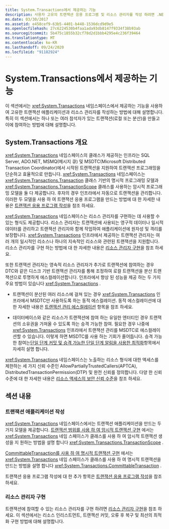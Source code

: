 ```yaml
---
title: System.Transactions에서 제공하는 기능
description: 사용자 고유의 트랜잭션 응용 프로그램 및 리소스 관리자를 작성 하려면 .NET의 system.string 네임 스페이스에서 제공 하는 기능을 검토 합니다.
ms.date: 03/30/2017
ms.assetid: e458cef9-63b5-4401-b448-1536dcd9d9e5
ms.openlocfilehash: 27c6224530b4faa1ada93db8147f9334f38b93ab
ms.sourcegitcommit: 5b475c1855b32cf78d2d1bbb4295e4c236f39464
ms.translationtype: MT
ms.contentlocale: ko-KR
ms.lasthandoff: 09/24/2020
ms.locfileid: "91182924"
---
```

# <a name="features-provided-by-systemtransactions"></a>System.Transactions에서 제공하는 기능

이 섹션에서는 <xref:System.Transactions> 네임스페이스에서 제공하는 기능을 사용하여 고유한 트랜잭션 애플리케이션과 리소스 관리자를 작성하는 방법에 대해 설명합니다. 특히 이 섹션에서는 하나 또는 여러 참석자가 있는 트랜잭션(로컬 또는 분산)을 만들고 이에 참여하는 방법에 대해 설명합니다.  
  
## <a name="overview-of-systemtransactions"></a>System.Transactions 개요  

 <xref:System.Transactions> 네임스페이스의 클래스가 제공하는 인프라는 SQL Server, ADO.NET, MSMQ(메시지 큐) 및 MSDTC(Microsoft Distributed Transaction Coordinator)에서 시작된 트랜잭션을 지원하여 트랜잭션 프로그래밍을 단순하고 효율적으로 만듭니다. <xref:System.Transactions> 네임스페이스는 <xref:System.Transactions.Transaction> 클래스 기반의 명시적 프로그래밍 모델과 <xref:System.Transactions.TransactionScope> 클래스를 사용하는 암시적 프로그래밍 모델을 둘 다 제공합니다. 후자의 경우 인프라에서 자동으로 트랜잭션을 관리합니다. 이러한 두 모델을 사용 하 여 트랜잭션 응용 프로그램을 만드는 방법에 대 한 자세한 내용은 [트랜잭션 응용 프로그램 작성](writing-a-transactional-application.md)을 참조 하세요.  
  
 <xref:System.Transactions> 네임스페이스는 리소스 관리자를 구현하는 데 사용할 수 있는 형식도 제공합니다. 리소스 관리자는 트랜잭션에 사용되는 영구적 데이터나 일시적 데이터를 관리하고 트랜잭션 관리자와 함께 작업하여 애플리케이션에 원자성 및 격리를 보장합니다. <xref:System.Transactions> 인프라에서 제공하는 트랜잭션 관리자는 여러 개의 일시적인 리소스나 하나의 지속적인 리소스와 관련된 트랜잭션을 지원합니다. 리소스 관리자를 구현 하는 방법에 대 한 자세한 내용은 [리소스 관리자 구현](implementing-a-resource-manager.md)을 참조 하세요.  
  
 또한 트랜잭션 관리자는 영속적 리소스 관리자가 추가로 트랜잭션에 참여하는 경우 DTC와 같은 디스크 기반 트랜잭션 관리자를 통해 조정하여 로컬 트랜잭션을 분산 트랜잭션으로 투명하게 에스컬레이션합니다. 인프라에서 향상 된 성능을 제공 하는 두 가지 주요 방법이 있습니다 <xref:System.Transactions> .  
  
- 트랜잭션이 분산된 여러 리소스에 걸쳐 있는 경우 <xref:System.Transactions> 인프라에서 MSDTC만 사용하도록 하는 동적 에스컬레이션. 동적 에스컬레이션에 대한 자세한 내용은 [트랜잭션 관리 에스컬레이션](transaction-management-escalation.md) 항목을 참조 하세요.  
  
- 데이터베이스와 같은 리소스가 트랜잭션에 참여 하는 유일한 엔터티인 경우 트랜잭션의 소유권을 가져올 수 있도록 하는 승격 가능한 참여. 필요한 경우 나중에 <xref:System.Transactions> 인프라에서 트랜잭션 관리를 MSDTC로 에스컬레이션할 수 있습니다. 이렇게 하면 MSDTC를 사용 하는 기회가 줄어듭니다. 승격 가능한 참여는[단일 단계 커밋 및 승격 가능한 단일 단계 알림을 사용한 최적화](optimization-spc-and-promotable-spn.md)항목에서 자세히 설명 합니다.  
  
 <xref:System.Transactions> 네임스페이스는 노출하는 리소스 형식에 대한 액세스를 제한하는 세 가지 신뢰 수준인 AllowPartiallyTrustedCallers(APTCA), DistributedTransactionPermission(DTP) 및 완전 신뢰를 정의합니다. 다양 한 신뢰 수준에 대 한 자세한 내용은 [리소스 액세스의 보안 신뢰 수준](security-trust-levels-in-accessing-resources.md)을 참조 하세요.  
  
## <a name="in-this-section"></a>섹션 내용  
  
### <a name="writing-a-transactional-application"></a>트랜잭션 애플리케이션 작성  

 <xref:System.Transactions> 네임스페이스에서는 트랜잭션 애플리케이션을 만드는 두 가지 모델을 제공합니다. [트랜잭션 범위를 사용 하 여 암시적 트랜잭션 구현](implementing-an-implicit-transaction-using-transaction-scope.md) 에서는 <xref:System.Transactions> 네임 스페이스가 클래스를 사용 하 여 암시적 트랜잭션 생성을 지 원하는 방법을 설명 합니다 <xref:System.Transactions.TransactionScope> .  
  
 [CommittableTransaction를 사용 하 여 명시적 트랜잭션 구현](implementing-an-explicit-transaction-using-committabletransaction.md) 에서는 <xref:System.Transactions> 네임 스페이스가 클래스를 사용 하 여 명시적 트랜잭션을 만드는 방법을 설명 합니다 <xref:System.Transactions.CommittableTransaction> .  
  
 트랜잭션 응용 프로그램 작성에 대 한 추가 항목은 [트랜잭션 응용 프로그램 작성](writing-a-transactional-application.md)을 참조 하세요.  
  
### <a name="implementing-a-resource-manager"></a>리소스 관리자 구현  

 트랜잭션에 참여할 수 있는 리소스 관리자를 구현 하려면 [리소스 관리자 구현](implementing-a-resource-manager.md)을 참조 하세요. 이 섹션에서는 리소스 인리스트먼트, 트랜잭션 커밋, 오류 후 복구 및 최선의 최적화 구현 방법에 대해 설명합니다.
